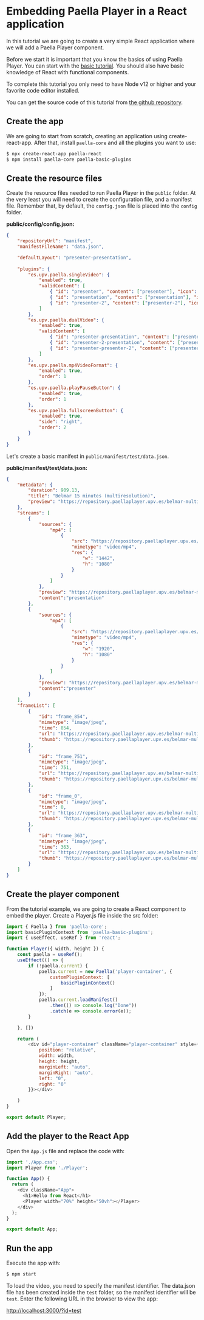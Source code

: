 # Embedding Paella Player in a React application

In this tutorial we are going to create a very simple React application where we will add a Paella Player component.

Before we start it is important that you know the basics of using Paella Player. You can start with the [basic tutorial](tutorial.md). You should also have basic knowledge of React with functional components.

To complete this tutorial you only need to have Node v12 or higher and your favorite code editor installed.

You can get the source code of this tutorial from [the github repository](https://github.com/polimediaupv/paella-react-tutorial).



## Create the app

We are going to start from scratch, creating an application using create-react-app. After that, install `paella-core` and all the plugins you want to use:

```sh
$ npx create-react-app paella-react
$ npm install paella-core paella-basic-plugins
```



## Create the resource files

Create the resource files needed to run Paella Player in the `public` folder. At the very least you will need to create the configuration file, and a manifest file. Remember that, by default, the `config.json` file is placed into the `config` folder.

**public/config/config.json:**

```json
{
	"repositoryUrl": "manifest",
	"manifestFileName": "data.json",

	"defaultLayout": "presenter-presentation",
	
	"plugins": {
		"es.upv.paella.singleVideo": {
			"enabled": true,
			"validContent": [
				{ "id": "presenter", "content": ["presenter"], "icon": "present-mode-2.svg", "title": "Presenter" },
				{ "id": "presentation", "content": ["presentation"], "icon": "present-mode-1.svg", "title": "Presentation" },
				{ "id": "presenter-2", "content": ["presenter-2"], "icon": "present-mode-1.svg", "title": "Presentation" }
			]
		},
		"es.upv.paella.dualVideo": {
			"enabled": true,
			"validContent": [
				{ "id": "presenter-presentation", "content": ["presenter","presentation"], "icon": "present-mode-3.svg", "title": "Presenter and presentation" },
				{ "id": "presenter-2-presentation", "content": ["presenter-2","presentation"], "icon": "present-mode-3.svg", "title": "Presenter and presentation" },
				{ "id": "presenter-presenter-2", "content": ["presenter","presenter-2"], "icon": "present-mode-3.svg", "title": "Presenter and presentation" }
			]
		},
		"es.upv.paella.mp4VideoFormat": {
			"enabled": true,
			"order": 1
		},
		"es.upv.paella.playPauseButton": {
			"enabled": true,
			"order": 1
		},
        "es.upv.paella.fullscreenButton": {
			"enabled": true,
			"side": "right",
			"order": 2
		}
	}
}
```

Let's create a basic manifest in `public/manifest/test/data.json`.

**public/manifest/test/data.json:**

```json
{
	"metadata": {
		"duration": 909.13,
		"title": "Belmar 15 minutes (multiresolution)",
		"preview": "https://repository.paellaplayer.upv.es/belmar-multiresolution/preview/belmar-preview.jpg"
	},
	"streams": [
		{
			"sources": {
				"mp4": [
					{
						"src": "https://repository.paellaplayer.upv.es/belmar-multiresolution/media/720-presentation.mp4",
						"mimetype": "video/mp4",
						"res": {
							"w": "1442",
							"h": "1080"
						}
					}
				]
			},
			"preview": "https://repository.paellaplayer.upv.es/belmar-multiresolution/preview/presentation_cut.jpg",
			"content":"presentation"
		},
		{
			"sources": {
				"mp4": [
					{
						"src": "https://repository.paellaplayer.upv.es/belmar-multiresolution/media/720-presenter.mp4",
						"mimetype": "video/mp4",
						"res": {
							"w": "1920",
							"h": "1080"
						}
					}
				]
			},
			"preview": "https://repository.paellaplayer.upv.es/belmar-multiresolution/preview/presenter_cut.jpg",
			"content":"presenter"
		}
	],
	"frameList": [
		{
			"id": "frame_854",
			"mimetype": "image/jpeg",
			"time": 854,
			"url": "https://repository.paellaplayer.upv.es/belmar-multiresolution/slides/3d90109c-9608-44c1-8660-fce3f216d716/presentation_cut.jpg",
			"thumb": "https://repository.paellaplayer.upv.es/belmar-multiresolution/slides/403de1df-aa66-44c0-b600-7683acf249b8/presentation_cut.jpg"
		},
		{
			"id": "frame_751",
			"mimetype": "image/jpeg",
			"time": 751,
			"url": "https://repository.paellaplayer.upv.es/belmar-multiresolution/slides/598bd2ba-4fef-4886-884e-0ab82176f13d/presentation_cut.jpg",
			"thumb": "https://repository.paellaplayer.upv.es/belmar-multiresolution/slides/73a6564c-b2d6-4896-b0f1-38129dde2c85/presentation_cut.jpg"
		},
		{
			"id": "frame_0",
			"mimetype": "image/jpeg",
			"time": 0,
			"url": "https://repository.paellaplayer.upv.es/belmar-multiresolution/slides/7dc22bee-14f3-442c-8f0d-30d8b68c8604/presentation_cut.jpg",
			"thumb": "https://repository.paellaplayer.upv.es/belmar-multiresolution/slides/46561b90-85b3-4ad7-a986-cdd9b52ae02b/presentation_cut.jpg"
		},
		{
			"id": "frame_363",
			"mimetype": "image/jpeg",
			"time": 363,
			"url": "https://repository.paellaplayer.upv.es/belmar-multiresolution/slides/d3194d9b-8f65-403b-a639-9de4311a283b/presentation_cut.jpg",
			"thumb": "https://repository.paellaplayer.upv.es/belmar-multiresolution/slides/4505b6d9-8a0c-4809-ade3-840e743188ed/presentation_cut.jpg"
		}
	]
}
```



## Create the player component

From the tutorial example, we are going to create a React component to embed the player. Create a Player.js file inside the src folder:

```javascript
import { Paella } from 'paella-core';
import basicPluginContext from 'paella-basic-plugins';
import { useEffect, useRef } from 'react';

function Player({ width, height }) {
    const paella = useRef();
    useEffect(() => {
        if (!paella.current) {
            paella.current = new Paella('player-container', {
                customPluginContext: [
                    basicPluginContext()
                ]
            });
            paella.current.loadManifest()
                .then(() => console.log("Done"))
                .catch(e => console.error(e));
        }

    }, [])

    return (
        <div id="player-container" className="player-container" style={{
            position: "relative",
            width: width,
            height: height,
            marginLeft: "auto",
            marginRight: "auto",
            left: "0",
            right: "0"
        }}></div>

    )
}

export default Player;
```



## Add the player to the React App

Open the `App.js` file and replace the code with:

```javascript
import './App.css';
import Player from './Player';

function App() {
  return (
    <div className="App">
      <h1>Hello from React</h1>
      <Player width="70%" height="50vh"></Player>
    </div>
  );
}

export default App;
```



## Run the app

Execute the app with:

```sh
$ npm start
```

To load the video, you need to specify the manifest identifier. The data.json file has been created inside the `test` folder, so the manifest identifier will be `test`. Enter the following URL in the browser to view the app:

[http://localhost:3000/?id=test](http://localhost:3000/?id=test)



